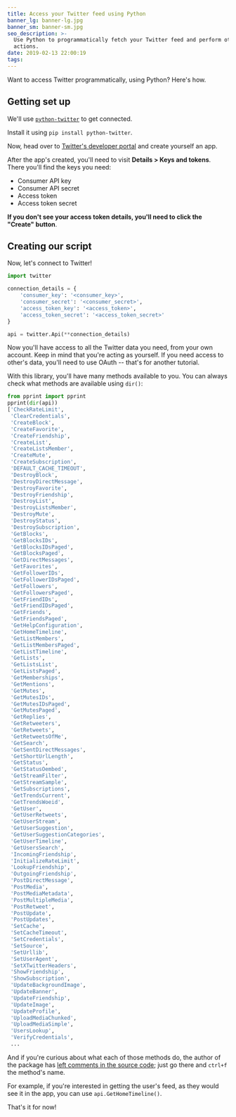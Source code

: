 ```yaml
---
title: Access your Twitter feed using Python
banner_lg: banner-lg.jpg
banner_sm: banner-sm.jpg
seo_description: >-
  Use Python to programmatically fetch your Twitter feed and perform other
  actions.
date: 2019-02-13 22:00:19
tags:
---
```



Want to access Twitter programmatically, using Python?  Here's how.

## Getting set up

We'll use [`python-twitter`](https://github.com/bear/python-twitter) to get connected.

Install it using `pip install python-twitter`.

Now, head over to [Twitter's developer portal](https://developer.twitter.com/en/apps/) and create yourself an app.

After the app's created, you'll need to visit __Details > Keys and tokens__. There you'll find the keys you need:

- Consumer API key
- Consumer API secret
- Access token
- Access token secret

__If you don't see your access token details, you'll need to click the "Create" button__.


## Creating our script

Now, let's connect to Twitter!

```python
import twitter

connection_details = {
	'consumer_key': '<consumer_key>',
	'consumer_secret': '<consumer_secret>',
	'access_token_key': '<access_token>',
	'access_token_secret': '<access_token_secret>'
}

api = twitter.Api(**connection_details)
```

Now you'll have access to all the Twitter data you need, from your own account.  Keep in mind that you're acting as yourself. If you need access to other's data, you'll need to use OAuth -- that's for another tutorial.

With this library, you'll have many methods available to you. You can always check what methods are available using `dir()`:

```python
from pprint import pprint
pprint(dir(api))
['CheckRateLimit',
 'ClearCredentials',
 'CreateBlock',
 'CreateFavorite',
 'CreateFriendship',
 'CreateList',
 'CreateListsMember',
 'CreateMute',
 'CreateSubscription',
 'DEFAULT_CACHE_TIMEOUT',
 'DestroyBlock',
 'DestroyDirectMessage',
 'DestroyFavorite',
 'DestroyFriendship',
 'DestroyList',
 'DestroyListsMember',
 'DestroyMute',
 'DestroyStatus',
 'DestroySubscription',
 'GetBlocks',
 'GetBlocksIDs',
 'GetBlocksIDsPaged',
 'GetBlocksPaged',
 'GetDirectMessages',
 'GetFavorites',
 'GetFollowerIDs',
 'GetFollowerIDsPaged',
 'GetFollowers',
 'GetFollowersPaged',
 'GetFriendIDs',
 'GetFriendIDsPaged',
 'GetFriends',
 'GetFriendsPaged',
 'GetHelpConfiguration',
 'GetHomeTimeline',
 'GetListMembers',
 'GetListMembersPaged',
 'GetListTimeline',
 'GetLists',
 'GetListsList',
 'GetListsPaged',
 'GetMemberships',
 'GetMentions',
 'GetMutes',
 'GetMutesIDs',
 'GetMutesIDsPaged',
 'GetMutesPaged',
 'GetReplies',
 'GetRetweeters',
 'GetRetweets',
 'GetRetweetsOfMe',
 'GetSearch',
 'GetSentDirectMessages',
 'GetShortUrlLength',
 'GetStatus',
 'GetStatusOembed',
 'GetStreamFilter',
 'GetStreamSample',
 'GetSubscriptions',
 'GetTrendsCurrent',
 'GetTrendsWoeid',
 'GetUser',
 'GetUserRetweets',
 'GetUserStream',
 'GetUserSuggestion',
 'GetUserSuggestionCategories',
 'GetUserTimeline',
 'GetUsersSearch',
 'IncomingFriendship',
 'InitializeRateLimit',
 'LookupFriendship',
 'OutgoingFriendship',
 'PostDirectMessage',
 'PostMedia',
 'PostMediaMetadata',
 'PostMultipleMedia',
 'PostRetweet',
 'PostUpdate',
 'PostUpdates',
 'SetCache',
 'SetCacheTimeout',
 'SetCredentials',
 'SetSource',
 'SetUrllib',
 'SetUserAgent',
 'SetXTwitterHeaders',
 'ShowFriendship',
 'ShowSubscription',
 'UpdateBackgroundImage',
 'UpdateBanner',
 'UpdateFriendship',
 'UpdateImage',
 'UpdateProfile',
 'UploadMediaChunked',
 'UploadMediaSimple',
 'UsersLookup',
 'VerifyCredentials',
 ...
```

And if you're curious about what each of those methods do, the author of the package has [left comments in the source code](https://github.com/bear/python-twitter/blob/master/twitter/api.py); just go there and `ctrl+f` the method's name.

For example, if you're interested in getting the user's feed, as they would see it in the app, you can use `api.GetHomeTimeline()`.

That's it for now!